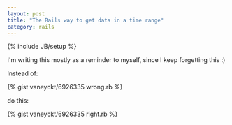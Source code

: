 ```yaml
---
layout: post
title: "The Rails way to get data in a time range"
category: rails
---
```

{% include JB/setup %}

I'm writing this mostly as a reminder to myself, since I keep forgetting this :)

Instead of:

{% gist vaneyckt/6926335 wrong.rb %}

do this:

{% gist vaneyckt/6926335 right.rb %}
